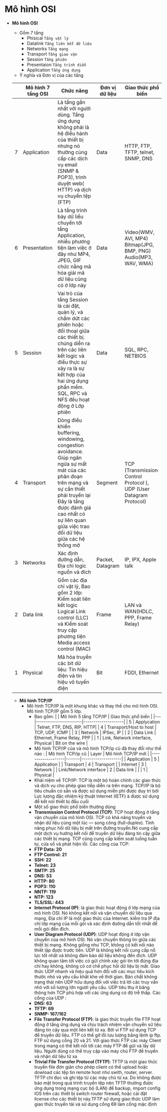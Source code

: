# Mô hình OSI
- **Mô hình OSI**
   - Gồm 7 tầng 
      - Phisical `Tầng vật lý`
      - Datalink `Tầng liên kết dữ liệu`
      - Networks `Tầng mạng`
      - Transport `Tầng giao vận`
      - Session `Tầng phiên`
      - Presentaion `Tầng trình diễn`
      - Application `Tầng ứng dụng`
  - Ý nghĩa và Đơn vị của các tầng

  |   | Mô hình 7 tầng OSI | Chức năng | Đơn vị dữ liệu | Giao thức phổ biến |
  |---|--------------------|-----------|----------------|--------------------|
  | 7 | Application | Là tầng gần nhất với người dùng. Tầng ứng dụng không phải là hệ điều hành của thiết bị nhưng nó thường cùng cấp các dịch vụ email (SNMP & POP3), trình duyệt web( HTTP) và dịch vụ chuyển tệp (FTP) | Data | HTTP, FTP, TFTP, telnet, SNMP, DNS |
  | 6 | Presentation | Là tầng trình bày dữ liều chuyển tới tầng Application, nhiều phương tiện làm việc ở đây như MP4, JPEG, GIF chức nằng mã hóa giải mã dữ liệu cũng có ở lớp này | Data | Video(WMV, AVI, MP4) Bitmap(JPG, BMP, PNG) Audio(MP3, WAV, WMA) |
  | 5 | Session | Vai trò của tầng Session là cài đặt, quản lý, và chấm dứt các phiên hoặc đối thoại giữa các thiết bị. chúng diễn ra trên các liên kết logic và điều thực sự xảy ra là sự kết hợp của hai ứng dụng phần mềm. SQL, RPC và NFS đều hoạt động ở Lớp phiên | Data | SQL, RPC, NETBIOS |
  | 4 | Transport | Dòng điều khiển buffering, windowing, congestion avoidance. Giúp ngăn ngừa sự mất mát của các phân đoạn trên mạng và sự cần thiết phải truyền lại  Đây là tầng được đánh giá cao nhất có sự liên quan giữa việc trao đổi dữ liệu giữa các hệ thống mở | Segment | TCP (Transmission Control Protocol ), UDP (User Datagram Protocol) |
  | 3 | Networks | Xác định đường dẫn, Địa chỉ logic nguồn và đích | Packet, Datagram| IP, IPX, Apple talk |
  | 2 | Data link | Gồm các địa chỉ vật lý, Bao gồm 2 lớp:  Kiểm soát liên kết logic Logical Link control (LLC) và Kiểm soát truy cập phương tiện Media access control (MAC) | Frame | LAN và WAN(HDLC, PPP, Frame Relay) |
  |1 | Physical | Mã hóa truyền các bit dữ liệu: Tín hiệu điện và tín hiệu vô tuyến điện | Bit | FDDI, Ethernet |
  - **Mô hình TCP/IP**
    - Mô hình TCP/IP là một khung khác và thay thế cho mô hình OSI. Mô hình TCP/IP gồm 5 lớp. 
      - Bao gồm:
        |   | Mô hình 5 tầng TCP/IP | Giao thức phổ biến |
        |---|-----------------------|--------------------|
        | 5 | Applycation | Telnet, FTP, DNS, RIP, HTTP|
        | 4 | Transport/Host to host | TCP, UDP, ICMP |
        | 3 | Network | IPSec, IP |
        | 2 | Data Link | Ethernet, Frame Relay, PPP |
        | 1 | Link, Network interface, Physical | Bit on the wire |
      - Mô hình TCP/IP của và mô hình TCP/ip cũ đã thay đổi như thế nào :
        | Mô hình TCP/ip cũ | Layer | Mô hình TCP/IP mới |
        |-------------------|-------|--------------------|
        | Application | 5 | Application | 
        | Transport | 4 | Transport |
        | Internet | 3 | Network | 
        | Link/Network interface | 2 | Data link |
        |  | 1 | Physical |
      - Khái niệm về TCP/IP: TCP là một bộ hoàn chỉnh các giao thức và dịch vụ cho phép giao tiếp diễn ra trên mạng. TCP/IP là bộ tiêu chuẩn có sẵn và được sử dụng miễn phí được duy trì bởi Lực lượng đặc nhiệm kỹ thuật Internet (IETF) à được sử dụng để kết nói thiết bị đầu cuối   
      - Một số giao thức phổ biến thường dùng
       - **Transmission Control Protocol (TCP)**: TCP hoạt động ở tầng vận chuyển của mô hình OSI. TCP có khả năng truyền và nhận dữ liệu cùng một lúc — song công (full-duplex). Tính năng phục hồi dữ liệu bị mất trên đường truyền.Nó cung cấp một dịch vụ hướng kết nối để truyền dữ liệu đáng tin cậy giữa các thiết bị mạng. TCP cũng cung cấp kiểm soát luồng tuần tự, cửa sổ và phát hiện lỗi. Các cổng của TCP: 
       - **FTP Data: 20**
       - **FTP Control: 21**
       - **SSH: 22**
       - **Telnet: 23**
       - **SMTP: 25**
       - **DNS: 53**
       - **HTTP: 80**
       - **POP3: 110**
       - **NNTP: 119**
       - **NTP: 123**
       - **TLS/SSL: 443**
      - **Internet Protocol (IP)**: là giao thức hoạt động ở lớp mạng của mô hình OSI. Nó không kết nối và vận chuyển dữ liệu qua mạng, Địa chỉ IP là một giao thức của Internet. kiểm tra IP địa chỉ lớp mạng của mỗi gói và xác định đường dẫn tốt nhất để mỗi gói đến đích. 
      - **User Diagram Protocol (UDP)**: UDP hoạt động ở lớp vận chuyển của mô hình OSI. Nó vận chuyển thông tin giữa các thiết bị mạng. Không giống như TCP, không có kết nối nào thiết lập được trước tiên. UDP là không kết nối cung cấp nỗ lực tốt nhất và không đảm bảo dữ liệu không đến đích. UDP không quan tâm tới việc có gửi chính xác gói tin tới đúng địa chỉ hay không, không có cơ chế phục hồi dữ liệu bị mất. Giao thức UDP nhanh và hiệu quả hơn đối với các mục tiêu kích thước nhỏ và yêu cầu khắt khe về thời gian. Bản chất không trạng thái nên UDP hữu dụng đối với việc trả lời các truy vấn nhỏ với số lượng lớn người yêu cầu. UDP tiêu thụ ít băng thông hơn TCP phù hợp với các ứng dụng có độ trễ thấp. Các cổng của UDP :
      - **DNS: 63**
      - **TFTP: 69**
      - **SNMP: 167/162**
      - **File Transfer Protocol (FTP)**: là giao thức truyền file FTP hoạt động ở tầng ứng dụng và chịu trách nhiệm vận chuyển sữ liệu đáng tin cậy qua một liên kết từ xa. Bởi vì FTP sử dụng TCP để truyền dữ liệu. FTP có thể gỡ lỗi lưu lượng bằng lệnh ip ftp. FTP sử dụng cổng 20 và 21. Với giao thức FTP các máy Client trong mạng có thể kết nối tới các máy FTP để gửi và lấy dữ liệu. Người dùng có thể truy cập vào máy chủ FTP đề truyền và nhận dữ liệu từ xa
      - **Trivial File Transfer Protocol (TFTP)**: TFTP là một giao thức truyền file đơn giản cho phép client có thể upload hoặc dowload các tệp tin remote host như swith, router, server. TFTP chỉ đọc và ghi tệp từ các máy chủ từ xa. Do không được bảo mật trong quá trình truyền tệp nên TFTP thường được ứng dụng trong mạng cục bộ (LAN) để backup, import config IOS trên các thiết bị switch router firewall, hoặc cài đặt license cho các thiết bị này.TFTP sử dụng giao thức UDP làm giao thức truyền tải và sử dụng cổng 69 làm cổng mặc định 
